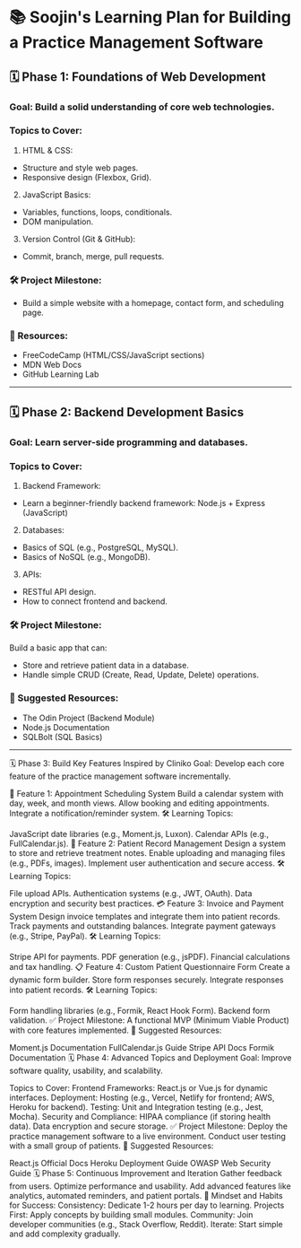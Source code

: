 # 📚 Soojin's Learning Plan for Building a Practice Management Software

## 🗓️ Phase 1: Foundations of Web Development

### Goal: Build a solid understanding of core web technologies.

### Topics to Cover:

1. HTML & CSS:
  - Structure and style web pages.
  - Responsive design (Flexbox, Grid).
2. JavaScript Basics:
  - Variables, functions, loops, conditionals.
  - DOM manipulation.
3. Version Control (Git & GitHub):
  - Commit, branch, merge, pull requests.


### 🛠️ Project Milestone:
- Build a simple website with a homepage, contact form, and scheduling page.

### 🧠 Resources:

- FreeCodeCamp (HTML/CSS/JavaScript sections)
- MDN Web Docs
- GitHub Learning Lab

---

## 🗓️ Phase 2: Backend Development Basics

### Goal: Learn server-side programming and databases.

### Topics to Cover:

1. Backend Framework:
  - Learn a beginner-friendly backend framework: Node.js + Express (JavaScript) 
2. Databases:
  - Basics of SQL (e.g., PostgreSQL, MySQL).
  - Basics of NoSQL (e.g., MongoDB).
3. APIs:
  - RESTful API design.
  - How to connect frontend and backend.
    
### 🛠️ Project Milestone:

Build a basic app that can:
- Store and retrieve patient data in a database.
- Handle simple CRUD (Create, Read, Update, Delete) operations.

### 🧠 Suggested Resources:

- The Odin Project (Backend Module)
- Node.js Documentation
- SQLBolt (SQL Basics)

---

🗓️ Phase 3: Build Key Features Inspired by Cliniko
Goal: Develop each core feature of the practice management software incrementally.

🚀 Feature 1: Appointment Scheduling System
Build a calendar system with day, week, and month views.
Allow booking and editing appointments.
Integrate a notification/reminder system.
🛠️ Learning Topics:

JavaScript date libraries (e.g., Moment.js, Luxon).
Calendar APIs (e.g., FullCalendar.js).
📝 Feature 2: Patient Record Management
Design a system to store and retrieve treatment notes.
Enable uploading and managing files (e.g., PDFs, images).
Implement user authentication and secure access.
🛠️ Learning Topics:

File upload APIs.
Authentication systems (e.g., JWT, OAuth).
Data encryption and security best practices.
💳 Feature 3: Invoice and Payment System
Design invoice templates and integrate them into patient records.
Track payments and outstanding balances.
Integrate payment gateways (e.g., Stripe, PayPal).
🛠️ Learning Topics:

Stripe API for payments.
PDF generation (e.g., jsPDF).
Financial calculations and tax handling.
📋 Feature 4: Custom Patient Questionnaire Form
Create a dynamic form builder.
Store form responses securely.
Integrate responses into patient records.
🛠️ Learning Topics:

Form handling libraries (e.g., Formik, React Hook Form).
Backend form validation.
✅ Project Milestone:
A functional MVP (Minimum Viable Product) with core features implemented.
🧠 Suggested Resources:

Moment.js Documentation
FullCalendar.js Guide
Stripe API Docs
Formik Documentation
🗓️ Phase 4: Advanced Topics and Deployment
Goal: Improve software quality, usability, and scalability.

Topics to Cover:
Frontend Frameworks:
React.js or Vue.js for dynamic interfaces.
Deployment:
Hosting (e.g., Vercel, Netlify for frontend; AWS, Heroku for backend).
Testing:
Unit and Integration testing (e.g., Jest, Mocha).
Security and Compliance:
HIPAA compliance (if storing health data).
Data encryption and secure storage.
✅ Project Milestone:
Deploy the practice management software to a live environment.
Conduct user testing with a small group of patients.
🧠 Suggested Resources:

React.js Official Docs
Heroku Deployment Guide
OWASP Web Security Guide
🗓️ Phase 5: Continuous Improvement and Iteration
Gather feedback from users.
Optimize performance and usability.
Add advanced features like analytics, automated reminders, and patient portals.
🧠 Mindset and Habits for Success:
Consistency: Dedicate 1-2 hours per day to learning.
Projects First: Apply concepts by building small modules.
Community: Join developer communities (e.g., Stack Overflow, Reddit).
Iterate: Start simple and add complexity gradually.
